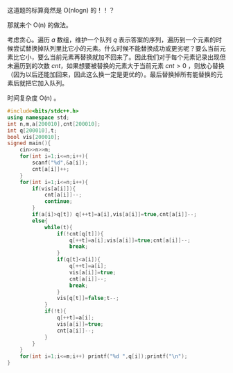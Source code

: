 这道题的标算竟然是 $\operatorname{O(nlogn)}$ 的！！？

那就来个 $\operatorname{O(n)}$ 的做法。

考虑贪心。遍历 $a$ 数组，维护一个队列 $q$ 表示答案的序列，遍历到一个元素的时候尝试替换掉队列里比它小的元素。什么时候不能替换成功或更劣呢？要么当前元素比它小，要么当前元素再替换就加不回来了。因此我们对于每个元素记录出现但未遍历到的次数 $cnt$，如果想要被替换的元素大于当前元素 $cnt>0$ ，则放心替换（因为以后还能加回来，因此这么换一定是更优的）。最后替换掉所有能替换的元素后就把它加入队列。

时间复杂度 $\operatorname{O(n)}$ 。
```cpp
#include<bits/stdc++.h>
using namespace std;
int n,m,a[200010],cnt[200010];
int q[200010],t;
bool vis[200010];
signed main(){
    cin>>n>>m;
    for(int i=1;i<=n;i++){
        scanf("%d",&a[i]);
        cnt[a[i]]++;
    }
    for(int i=1;i<=n;i++){
        if(vis[a[i]]){
            cnt[a[i]]--;
            continue;
        }
        if(a[i]>q[t]) q[++t]=a[i],vis[a[i]]=true,cnt[a[i]]--;
        else{
            while(t){
                if(!cnt[q[t]]){
                    q[++t]=a[i];vis[a[i]]=true;cnt[a[i]]--;
                    break;
                }
                if(q[t]<a[i]){
                    q[++t]=a[i];
                    vis[a[i]]=true;
                    cnt[a[i]]--;
                    break;
                }
                vis[q[t]]=false;t--;
            }
            if(!t){
                q[++t]=a[i];
                vis[a[i]]=true;
                cnt[a[i]]--;
            }
        }
    }
    for(int i=1;i<=m;i++) printf("%d ",q[i]);printf("\n");
}

```